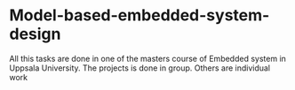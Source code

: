 # Model-based-embedded-system-design
All this tasks are done in one of the masters course of Embedded system in Uppsala University.
The projects is done in group. Others are individual work
